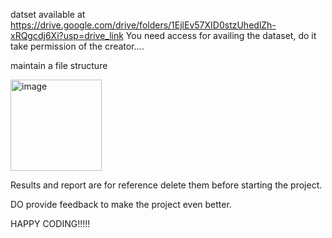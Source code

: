 datset available at 
https://drive.google.com/drive/folders/1EjlEv57XID0stzUhedlZh-xRQgcdj6Xi?usp=drive_link
You need access for availing the dataset, do it take permission of the creator....

maintain a file structure 

<img width="146" alt="image" src="https://github.com/user-attachments/assets/c1f14e98-9b41-419e-9f6f-a04346c37e3d" />


            
Results and report are for reference delete them before starting the project.


DO provide feedback to make the project even better.

HAPPY CODING!!!!!
